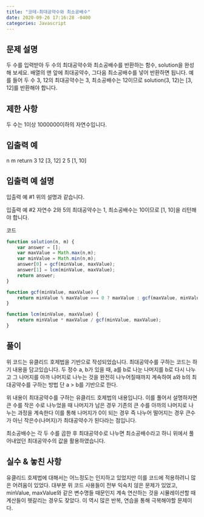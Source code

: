 ```yaml
---
title: "코테-최대공약수와 최소공배수"
date: 2020-09-26 17:16:28 -0400
categories: Javascript
---
```


문제 설명
---
두 수를 입력받아 두 수의 최대공약수와 최소공배수를 반환하는 함수, solution을 완성해 보세요. 배열의 맨 앞에 최대공약수, 그다음 최소공배수를 넣어 반환하면 됩니다. 예를 들어 두 수 3, 12의 최대공약수는 3, 최소공배수는 12이므로 solution(3, 12)는 [3, 12]를 반환해야 합니다.

제한 사항
---
두 수는 1이상 1000000이하의 자연수입니다.

입출력 예
---
n	m	return
3	12	[3, 12]
2	5	[1, 10]

입출력 예 설명
---
입출력 예 #1
위의 설명과 같습니다.

입출력 예 #2
자연수 2와 5의 최대공약수는 1, 최소공배수는 10이므로 [1, 10]을 리턴해야 합니다.

코드
``` javascript
function solution(n, m) {
    var answer = [];
    var maxValue = Math.max(n,m);
    var minValue = Math.min(n,m);
    answer[0] = gcf(minValue, maxValue);
    answer[1] = lcm(minValue, maxValue);
    return answer;
}

function gcf(minValue, maxValue) {
    return minValue % maxValue === 0 ? maxValue : gcf(maxValue, minValue % maxValue);
}

function lcm(minValue, maxValue) {
    return minValue * maxValue / gcf(minValue, maxValue);
}
```

풀이
---
위 코드는 유클리드 호제법을 기반으로 작성되었습니다.
최대공약수를 구하는 코드는 하기 내용을 담고있습니다.
두 정수 a, b가 있을 때, a를 b로 나눈 나머지를 b로 다시 나누고
그 나머지를 아까 나머지로 나누는 것을 완전히 나누어질때까지 계속하여 a와 b의 최대공약수를 구하는 방법
단 a > b를 기반으로 한다.

위 내용이 최대공약수를 구하는 유클리드 호제법의 내용입니다.
이를 풀어서 설명하자면 큰 수를 작은 수로 나누었을 때 나머지가 남은 경우
기존의 큰 수를 아까의 나머지로 나누는 과정을 계속한다 이를 통해
나머지가 0이 되는 경우 즉 나누어 떨어지는 경우 큰수가 아닌 작은수(나머지)가 최대공약수가 된다라는 점입니다.

최소공배수는 각 두 수를 곱한 후 최대공약수로 나누면 최소공배수라고 하니
위에서 풀어내었던 최대공약수의 값을 활용하였습니다.

실수 & 놓친 사항
---
유클리드 호제법에 대해서는 어느정도는 인지하고 있었지만
이를 코드에 적용하려니 많은 어려움이 있었다.
대부분 위 코드 사용들이 전부 익숙치 않은 문제가 있었고, 
minValue, maxValue와 같은 변수명들 때문인지
계속 연산하는 것을 시뮬레이션할 때 계산들이 헷갈리는 경우도
잦았다. 이 역시 많은 반복, 연습을 통해 극복해야할 문제이다.
